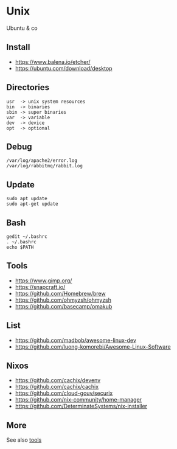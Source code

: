 # Unix

Ubuntu & co

## Install

- https://www.balena.io/etcher/
- https://ubuntu.com/download/desktop

## Directories

```
usr  -> unix system resources
bin  -> binaries
sbin -> super binaries
var  -> variable
dev  -> device
opt  -> optional
```

## Debug

```
/var/log/apache2/error.log
/var/log/rabbitmq/rabbit.log
```

## Update

```
sudo apt update
sudo apt-get update  
```

## Bash

```
gedit ~/.bashrc
. ~/.bashrc
echo $PATH
```

## Tools

- https://www.gimp.org/
- https://snapcraft.io/
- https://github.com/Homebrew/brew
- https://github.com/ohmyzsh/ohmyzsh
- https://github.com/basecamp/omakub

## List

- https://github.com/madbob/awesome-linux-dev
- https://github.com/luong-komorebi/Awesome-Linux-Software

## Nixos

- https://github.com/cachix/devenv
- https://github.com/cachix/cachix
- https://github.com/cloud-gouv/securix
- https://github.com/nix-community/home-manager
- https://github.com/DeterminateSystems/nix-installer

## More

See also [tools](https://github.com/pegaltier/utils-dev/blob/master/utils-tools.md)